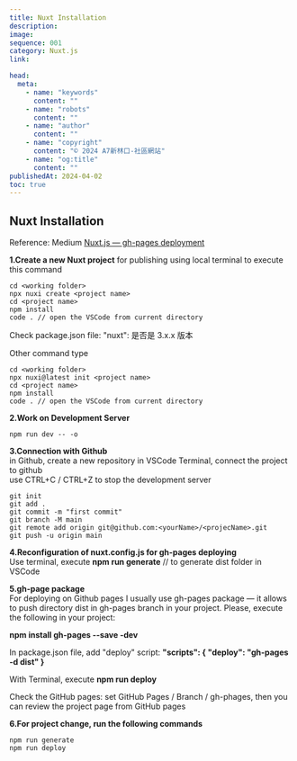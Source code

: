 ```yaml
---
title: Nuxt Installation
description:
image:
sequence: 001
category: Nuxt.js
link:

head:
  meta:
    - name: "keywords"
      content: ""
    - name: "robots"
      content: ""
    - name: "author"
      content: ""
    - name: "copyright"
      content: "© 2024 A7新林口-社區網站"
    - name: "og:title"
      content: ""
publishedAt: 2024-04-02
toc: true
---
```


## Nuxt Installation

Reference: Medium <a href="https://medium.com/@kozyreva.hanna/nuxt-js-gh-pages-deployment-73b88aa3aa65">Nuxt.js — gh-pages deployment</a>

**1.Create a new Nuxt project** for publishing using local terminal to execute this command

```
cd <working folder>
npx nuxi create <project name>
cd <project name>
npm install
code . // open the VSCode from current directory
```

Check package.json file: "nuxt": 是否是 3.x.x 版本

Other command type

```
cd <working folder>
npx nuxi@latest init <project name>
cd <project name>
npm install
code . // open the VSCode from current directory
```

**2.Work on Development Server**

```
npm run dev -- -o
```

**3.Connection with Github**  
in Github, create a new repository <project name>
in VSCode Terminal, connect the project to github  
use CTRL+C / CTRL+Z to stop the development server

```
git init
git add .
git commit -m "first commit"
git branch -M main
git remote add origin git@github.com:<yourName>/<projecName>.git
git push -u origin main
```

**4.Reconfiguration of nuxt.config.js for gh-pages deploying**  
Use terminal, execute **npm run generate** // to generate dist folder in VSCode

**5.gh-page package**  
For deploying on Github pages I usually use gh-pages package — it allows to push directory dist in gh-pages branch in your project. Please, execute the following in your project:

**npm install gh-pages --save -dev**

In package.json file, add "deploy" script: **"scripts": { "deploy": "gh-pages -d dist" }**

With Terminal, execute **npm run deploy**

Check the GitHub pages: set GitHub Pages / Branch / gh-phages, then you can review the project page from GitHub pages

**6.For project change, run the following commands**

```
npm run generate
npm run deploy
```
